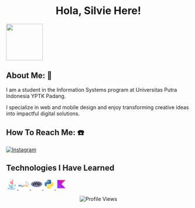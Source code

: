 <h1 align="center">Hola, Silvie Here!</h1>
<p align="center" style="display: flex">
<img src="https://media.giphy.com/media/Cmr1OMJ2FN0B2/giphy.gif?cid=790b7611tjvr9d5vbfgzybi10y6g4jn02964y87lm9r3tzrz&ep=v1_gifs_search&rid=giphy.gif&ct=g" width="100" height="100"/>
</p>

<h2>About Me: 🎀</h2>
<p>I am a student in the Information Systems program at Universitas Putra Indonesia YPTK Padang.</p>
<p>I specialize in web and mobile design and enjoy transforming creative ideas into impactful digital solutions.</p>

<h2>How To Reach Me: ☎️</h2>
<p>
  <a href="https://www.instagram.com/slv_mtra/" target="_blank">
    <img src="https://raw.githubusercontent.com/rahuldkjain/github-profile-readme-generator/master/src/images/icons/Social/instagram.svg" alt="Instagram" height="30" width="40" />
  </a>
</p>
  

<h2>Technologies I Have Learned</h2>
<p>
  <a href="https://www.java.com" target="_blank" rel="noreferrer"> 
    <img src="https://raw.githubusercontent.com/devicons/devicon/master/icons/java/java-original.svg" alt="Java" width="30" height="30"/> 
  </a>
  <a href="https://www.mysql.com/" target="_blank" rel="noreferrer"> 
    <img src="https://raw.githubusercontent.com/devicons/devicon/master/icons/mysql/mysql-original-wordmark.svg" alt="MySQL" width="30" height="30"/> 
  </a>
  <a href="https://www.php.net" target="_blank" rel="noreferrer"> 
    <img src="https://raw.githubusercontent.com/devicons/devicon/master/icons/php/php-original.svg" alt="PHP" width="30" height="30"/> 
  </a>
  <a href="https://www.python.org" target="_blank" rel="noreferrer"> 
    <img src="https://raw.githubusercontent.com/devicons/devicon/master/icons/python/python-original.svg" alt="Python" width="30" height="30"/> 
  </a>
    <a href="https://kotlinlang.org" target="_blank" rel="noreferrer"> 
    <img src="https://raw.githubusercontent.com/devicons/devicon/master/icons/kotlin/kotlin-original.svg" alt="Kotlin" width="30" height="30"/> 
  </a>
</p>


<p align="center"> 
  <img src="https://komarev.com/ghpvc/?username=SilvieMutiara" alt="Profile Views" /> 
</p>
